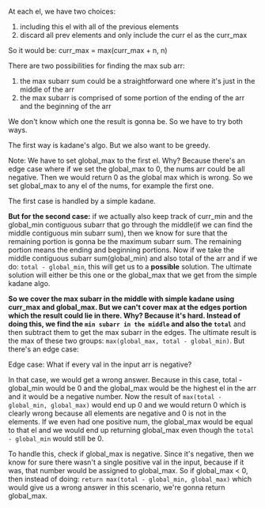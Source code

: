 At each el, we have two choices:
1. including this el with all of the previous elements
2. discard all prev elements and only include the curr el as the curr_max

So it would be: curr_max = max(curr_max + n, n)

There are two possibilities for finding the max sub arr:
1. the max subarr sum could be a straightforward one where it's just in the middle of the arr
2. the max subarr is comprised of some portion of the ending of the arr and the beginning of the arr

We don't know which one the result is gonna be. So we have to try both ways.

The first way is kadane's algo. But we also want to be greedy.

Note: We have to set global_max to the first el. Why? Because there's an edge case where if we set the global_max to 0,
the nums arr could be all negative. Then we would return 0 as the global max which is wrong. So we set global_max to any el
of the nums, for example the first one.

The first case is handled by a simple kadane. 

**But for the second case:** if we actually also keep track of curr_min and the global_min contiguous subarr
that go through the middle(if we can find the middle contiguous min subarr sum), then we know for sure that
the remaining portion is gonna be the maximum subarr sum. The remaining portion means the ending and beginning portions.
Now if we take the middle contiguous subarr sum(global_min) and also total of the arr and if we do: `total - global_min`,
this will get us to a **possible** solution. The ultimate solution will either be this one or the global_max that we get from
the simple kadane algo.

**So we cover the max subarr in the middle with simple kadane using curr_max and global_max. But we can't cover max at the edges portion
which the result could lie in there. Why? Because it's hard. Instead of doing this, we find the `min subarr in the middle` and also the `total`**
and then subtract them to get the max subarr in the edges. The ultimate result is the max of these two groups:
`max(global_max, total - global_min)`. But there's an edge case:

Edge case: What if every val in the input arr is negative?

In that case, we would get a wrong answer. Because in this case, total - global_min would be 0 and the global_max would be 
the highest el in the arr and it would be a negative number. Now the result of `max(total - global_min, global_max)` would end up 0
and we would return 0 which is clearly wrong because all elements are negative and 0 is not in the elements.
If we even had one positive num, the global_max would be equal to that el and we would end up returning global_max even though
the `total - global_min` would still be 0.

To handle this, check if global_max is negative. Since it's negative, then we know for sure there wasn't a single positive val in the
input, because if it was, that number would be assigned to global_max. So if global_max < 0, then instead of doing:
`return max(total - global_min, global_max)` which would give us a wrong answer in this scenario, we're gonna return global_max.